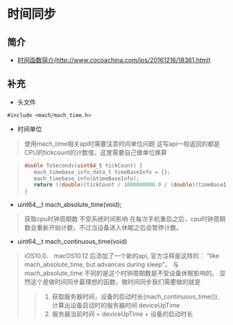 # 时间同步

## 简介

- [时间函数简介(http://www.cocoachina.com/ios/20161216/18361.html)](http://www.cocoachina.com/ios/20161216/18361.html)


## 补充

- 头文件

>
```
#include <mach/mach_time.h>
```

- 时间单位
> 使用mach_time相关api时需要注意时间单位问题
> 这写api一般返回的都是CPU的tickcount的计数值，这里需要自己做单位换算

>```C
>double ToSeconds(uint64_t tickCount) {
>    mach_timebase_info_data_t timeBaseInfo = {};
>    mach_timebase_info(&timeBaseInfo);
>    return ((double)(tickCount / 1000000000.0 / (double)(timeBaseInfo.denom) * (double)(timeBaseInfo.numer)));
>}
>
>```

- uint64__t mach_absolute_time(void);

> 获取cpu时钟周期数
> 不受系统时间影响
> 在每次手机重启之后，cpu时钟周期数会重新开始计数，不过当设备进入休眠之后会暂停计数。

- uint64__t mach_continuous_time(void)

> iOS10.0、 macOS10.12 后添加了一个新的api, 官方注释是这样的： "like mach_absolute_time, but advances during sleep"。
> 与 mach_absolute_time 不同的是这个时钟周期数是不受设备休眠影响的。
> 显然这个是做时间同步最理想的函数，做时间同步我们需要做的就是
> > 1. 获取服务器时间，设备的启动时长(mach_continuous_time()), 计算出设备启动时的服务器时间 deviceUpTime
> > 2. 服务器当前时间 = deviceUpTime + 设备的启动时长